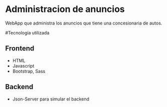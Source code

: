 # Administracion de anuncios

WebApp que administra los anuncios que tiene una concesionaria de autos.

#Tecnología utilizada

## Frontend
* HTML
* Javascript
* Bootstrap, Sass
## Backend
* Json-Server para simular el backend
